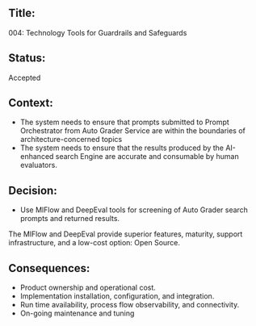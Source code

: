## Title: 

004: Technology Tools for Guardrails and Safeguards

## Status: 

Accepted

## Context:

- The system needs to ensure that prompts submitted to Prompt Orchestrator from Auto Grader Service are within the boundaries of architecture-concerned topics
- The system needs to ensure that the results produced by the AI-enhanced search Engine are accurate and consumable by human evaluators.

## Decision:

- Use MlFlow and DeepEval tools for screening of Auto Grader search prompts and returned results.

The MlFlow and DeepEval provide superior features, maturity, support infrastructure, and a low-cost option: Open Source.
 
## Consequences:

- Product ownership and operational cost.
- Implementation installation, configuration, and integration.
- Run time  availability, process flow observability, and connectivity.
- On-going maintenance and tuning
